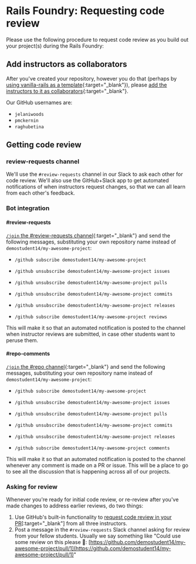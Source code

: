 # Rails Foundry: Requesting code review

Please use the following procedure to request code review as you build out your project(s) during the Rails Foundry:

## Add instructors as collaborators

After you've created your repository, however you do that (perhaps by [using vanilla-rails as a template](https://github.com/appdev-projects/vanilla-rails/generate){:target="_blank"}), please [add the instructors to it as collaborators](https://docs.github.com/en/github/setting-up-and-managing-your-github-user-account/inviting-collaborators-to-a-personal-repository){:target="_blank"}.

Our GitHub usernames are:

 - `jelaniwoods`
 - `pmckernin`
 - `raghubetina`

## Getting code review

### review-requests channel

We'll use the `#review-requests` channel in our Slack to ask each other for code review. We'll also use the GitHub+Slack app to get automated notifications of when instructors request changes, so that we can all learn from each other's feedback.

### Bot integration

#### #review-requests

[`/join` the #review-requests channel](https://slack.com/help/articles/205239967-Join-a-channel){:target="_blank"} and send the following messages, substituting your own repository name instead of `demostudent14/my-awesome-project`:

 - `/github subscribe demostudent14/my-awesome-project`

 - `/github unsubscribe demostudent14/my-awesome-project issues`
 - `/github unsubscribe demostudent14/my-awesome-project pulls`
 - `/github unsubscribe demostudent14/my-awesome-project commits`
 - `/github unsubscribe demostudent14/my-awesome-project releases`

 - `/github subscribe demostudent14/my-awesome-project reviews`

This will make it so that an automated notification is posted to the channel when instructor reviews are submitted, in case other students want to peruse them.

#### #repo-comments

[`/join` the #repo channel](https://slack.com/help/articles/205239967-Join-a-channel){:target="_blank"} and send the following messages, substituting your own repository name instead of `demostudent14/my-awesome-project`:

 - `/github subscribe demostudent14/my-awesome-project`

 - `/github unsubscribe demostudent14/my-awesome-project issues`
 - `/github unsubscribe demostudent14/my-awesome-project pulls`
 - `/github unsubscribe demostudent14/my-awesome-project commits`
 - `/github unsubscribe demostudent14/my-awesome-project releases`

 - `/github subscribe demostudent14/my-awesome-project comments`

This will make it so that an automated notification is posted to the channel whenever any comment is made on a PR or issue. This will be a place to go to see all the discussion that is happening across all of our projects.

### Asking for review

Whenever you're ready for initial code review, or re-review after you've made changes to address earlier reviews, do two things:

 1. Use GitHub's built-in functionality to [request code review in your PR](https://docs.github.com/en/github/collaborating-with-issues-and-pull-requests/requesting-a-pull-request-review)[:target="_blank"] from all three instructors.
 2. Post a message in the `#review-requests` Slack channel asking for review from your fellow students. Usually we say something like "Could use some review on this please 👀: [https://github.com/demostudent14/my-awesome-project/pull/1](https://github.com/demostudent14/my-awesome-project/pull/1)"
